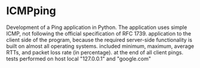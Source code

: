 # ICMPping

Development of a Ping application in Python. The application uses simple ICMP, not following the official specification of RFC 1739. application to the client side of the program, because the required server-side functionality is built on almost all operating systems. included minimum, maximum, average RTTs, and packet loss rate (in percentage). at the end of all client pings.
tests performed on host local "127.0.0.1" and "google.com"


